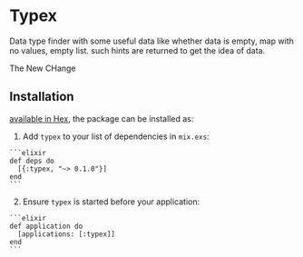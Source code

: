 # Typex

Data type finder with some useful data like whether data is empty, map with no values, empty list. such hints are returned to get the idea of data. 

The New CHange
## Installation

[available in Hex](https://hex.pm/docs/publish), the package can be installed as:

  1. Add `typex` to your list of dependencies in `mix.exs`:

    ```elixir
    def deps do
      [{:typex, "~> 0.1.0"}]
    end
    ```

  2. Ensure `typex` is started before your application:

    ```elixir
    def application do
      [applications: [:typex]]
    end
    ```

